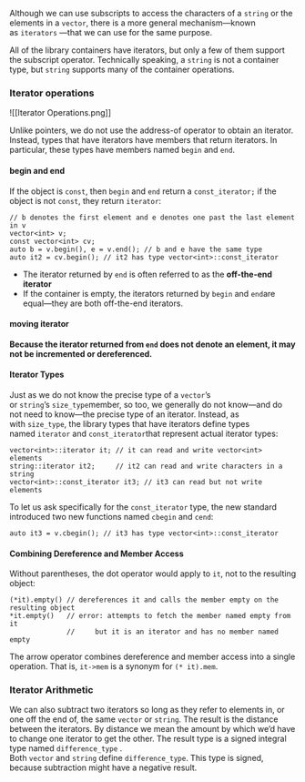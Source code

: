 
Although we can use subscripts to access the characters of a `string` or the elements in a `vector`, there is a more general mechanism—known as `iterators` —that we can use for the same purpose.

All of the library containers have iterators, but only a few of them support the subscript operator. Technically speaking, a `string` is not a container type, but `string` supports many of the container operations.

### Iterator operations

![[Iterator Operations.png]]

Unlike pointers, we do not use the address-of operator to obtain an iterator. Instead, types that have iterators have members that return iterators. In particular, these types have members named `begin` and `end`.

#### begin and end

If the object is `const`, then `begin` and `end` return a `const_iterator;` if the object is not `const`, they return `iterator`:

```
// b denotes the first element and e denotes one past the last element in v  
vector<int> v;  
const vector<int> cv;
auto b = v.begin(), e = v.end(); // b and e have the same type
auto it2 = cv.begin(); // it2 has type vector<int>::const_iterator
```

- The iterator returned by `end` is often referred to as the **off-the-end iterator**
- If the container is empty, the iterators returned by `begin` and `end`are equal—they are both off-the-end iterators.

#### moving iterator

**Because the iterator returned from `end` does not denote an element, it may not be incremented or dereferenced.**

#### Iterator Types

Just as we do not know the precise type of a `vector`’s or `string`’s `size_type`member, so too, we generally do not know—and do not need to know—the precise type of an iterator. Instead, as with `size_type`, the library types that have iterators define types named `iterator` and `const_iterator`that represent actual iterator types:

```
vector<int>::iterator it; // it can read and write vector<int> elements  
string::iterator it2;     // it2 can read and write characters in a string  
vector<int>::const_iterator it3; // it3 can read but not write elements
```

To let us ask specifically for the `const_iterator` type, the new standard introduced two new functions named `cbegin` and `cend`:

```
auto it3 = v.cbegin(); // it3 has type vector<int>::const_iterator
```

####  Combining Dereference and Member Access

Without parentheses, the dot operator would apply to `it`, not to the resulting object:

```
(*it).empty() // dereferences it and calls the member empty on the resulting object  
*it.empty()   // error: attempts to fetch the member named empty from it  
              //     but it is an iterator and has no member named empty
```

The arrow operator combines dereference and member access into a single operation. That is, `it->mem` is a synonym for `(* it).mem`.



### Iterator Arithmetic 

We can also subtract two iterators so long as they refer to elements in, or one off the end of, the same `vector` or `string`. The result is the distance between the iterators. By distance we mean the amount by which we’d have to change one iterator to get the other. The result type is a signed integral type named `difference_type` . Both `vector` and `string` define `difference_type`. This type is signed, because subtraction might have a negative result.